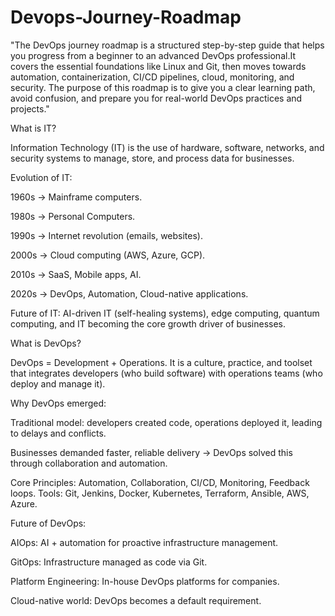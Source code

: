 # Devops-Journey-Roadmap
"The DevOps journey roadmap is a structured step-by-step guide that helps you progress from a beginner to an advanced DevOps professional.It covers the essential foundations like Linux and Git, then moves towards automation, containerization, CI/CD pipelines, cloud, monitoring, and security. The purpose of this roadmap is to give you a clear learning path, avoid confusion, and prepare you for real-world DevOps practices and projects."

What is IT?

Information Technology (IT) is the use of hardware, software, networks, and security systems to manage, store, and process data for businesses.

Evolution of IT:

1960s → Mainframe computers.

1980s → Personal Computers.

1990s → Internet revolution (emails, websites).

2000s → Cloud computing (AWS, Azure, GCP).

2010s → SaaS, Mobile apps, AI.

2020s → DevOps, Automation, Cloud-native applications.

Future of IT:
AI-driven IT (self-healing systems), edge computing, quantum computing, and IT becoming the core growth driver of businesses.

What is DevOps?

DevOps = Development + Operations.
It is a culture, practice, and toolset that integrates developers (who build software) with operations teams (who deploy and manage it).

Why DevOps emerged:

Traditional model: developers created code, operations deployed it, leading to delays and conflicts.

Businesses demanded faster, reliable delivery → DevOps solved this through collaboration and automation.

Core Principles: Automation, Collaboration, CI/CD, Monitoring, Feedback loops.
Tools: Git, Jenkins, Docker, Kubernetes, Terraform, Ansible, AWS, Azure.

Future of DevOps:

AIOps: AI + automation for proactive infrastructure management.

GitOps: Infrastructure managed as code via Git.

Platform Engineering: In-house DevOps platforms for companies.

Cloud-native world: DevOps becomes a default requirement.



